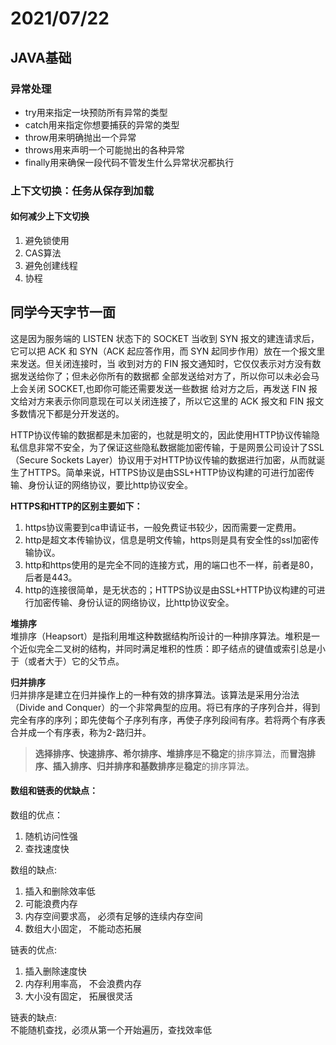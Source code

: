 # 2021/07/22

## JAVA基础
### 异常处理
- try用来指定一块预防所有异常的类型  
- catch用来指定你想要捕获的异常的类型  
- throw用来明确抛出一个异常  
- throws用来声明一个可能抛出的各种异常  
- finally用来确保一段代码不管发生什么异常状况都执行 

### 上下文切换：任务从保存到加载  
#### 如何减少上下文切换  
1. 避免锁使用  
2. CAS算法  
3. 避免创建线程  
4. 协程  



## 同学今天字节一面  

这是因为服务端的 LISTEN 状态下的 SOCKET 当收到 SYN 报文的建连请求后，它可以把 ACK 和 SYN（ACK 起应答作用，而 SYN 起同步作用）放在一个报文里来发送。但关闭连接时，当 收到对方的 FIN 报文通知时，它仅仅表示对方没有数据发送给你了；但未必你所有的数据都 全部发送给对方了，所以你可以未必会马上会关闭 SOCKET,也即你可能还需要发送一些数据 给对方之后，再发送 FIN 报文给对方来表示你同意现在可以关闭连接了，所以它这里的 ACK 报文和 FIN 报文多数情况下都是分开发送的。  

  
  
HTTP协议传输的数据都是未加密的，也就是明文的，因此使用HTTP协议传输隐私信息非常不安全，为了保证这些隐私数据能加密传输，于是网景公司设计了SSL（Secure Sockets Layer）协议用于对HTTP协议传输的数据进行加密，从而就诞生了HTTPS。简单来说，HTTPS协议是由SSL+HTTP协议构建的可进行加密传输、身份认证的网络协议，要比http协议安全。  

**HTTPS和HTTP的区别主要如下：**  
1. https协议需要到ca申请证书，一般免费证书较少，因而需要一定费用。  
2. http是超文本传输协议，信息是明文传输，https则是具有安全性的ssl加密传输协议。  
3. http和https使用的是完全不同的连接方式，用的端口也不一样，前者是80，后者是443。  
4. http的连接很简单，是无状态的；HTTPS协议是由SSL+HTTP协议构建的可进行加密传输、身份认证的网络协议，比http协议安全。    


**堆排序**  
堆排序（Heapsort）是指利用堆这种数据结构所设计的一种排序算法。堆积是一个近似完全二叉树的结构，并同时满足堆积的性质：即子结点的键值或索引总是小于（或者大于）它的父节点。  
  
  
**归并排序**  
归并排序是建立在归并操作上的一种有效的排序算法。该算法是采用分治法（Divide and Conquer）的一个非常典型的应用。将已有序的子序列合并，得到完全有序的序列；即先使每个子序列有序，再使子序列段间有序。若将两个有序表合并成一个有序表，称为2-路归并。  
  
>**选择排序、快速排序、希尔排序、堆排序**是**不稳定**的排序算法，而**冒泡排序、插入排序、归并排序和基数排序**是**稳定**的排序算法。  

#### 数组和链表的优缺点：  
数组的优点：  
1. 随机访问性强  
2. 查找速度快  

数组的缺点:  
1. 插入和删除效率低  
2. 可能浪费内存  
3. 内存空间要求高， 必须有足够的连续内存空间  
4. 数组大小固定， 不能动态拓展  
  
链表的优点:  
1. 插入删除速度快  
2. 内存利用率高， 不会浪费内存   
3. 大小没有固定， 拓展很灵活   
  
链表的缺点:  
不能随机查找，必须从第一个开始遍历，查找效率低  
  
